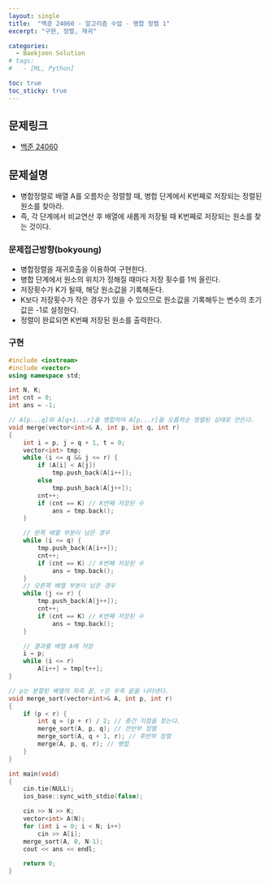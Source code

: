 ```yaml
---
layout: single
title:  "백준 24060 - 알고리즘 수업 - 병합 정렬 1"
excerpt: "구현, 정렬, 재귀"

categories:
  - Baekjoon Solution
# tags:
#   - [ML, Python]

toc: true
toc_sticky: true
---
```


## 문제링크

- [백준 24060](https://www.acmicpc.net/problem/24060)

## 문제설명
- 병합정렬로 배열 A를 오름차순 정렬할 때, 병합 단계에서 K번째로 저장되는 정렬된 원소를 찾아라.
- 즉, 각 단계에서 비교연산 후 배열에 새롭게 저장될 때 K번째로 저장되는 원소를 찾는 것이다.

### 문제접근방향(bokyoung)
- 병합정렬을 재귀호출을 이용하여 구현한다.
- 병합 단계에서 원소의 위치가 정해질 때마다 저장 횟수를 1씩 올린다.
- 저장횟수가 K가 될때, 해당 원소값을 기록해둔다.
- K보다 저장횟수가 작은 경우가 있을 수 있으므로 원소값을 기록해두는 변수의 초기값은 -1로 설정한다.
- 정렬이 완료되면 K번째 저장된 원소를 출력한다.

### 구현
```c++
#include <iostream>
#include <vector>
using namespace std;

int N, K;
int cnt = 0;
int ans = -1;

// A[p...q]와 A[q+1...r]을 병합하여 A[p...r]을 오름차순 정렬된 상태로 만든다.
void merge(vector<int>& A, int p, int q, int r)
{
	int i = p, j = q + 1, t = 0;
	vector<int> tmp;
	while (i <= q && j <= r) {
		if (A[i] < A[j])
			tmp.push_back(A[i++]);
		else
			tmp.push_back(A[j++]);
		cnt++;
		if (cnt == K) // K번째 저장된 수
			ans = tmp.back();
	}

	// 왼쪽 배열 부분이 남은 경우
	while (i <= q) {
		tmp.push_back(A[i++]);
		cnt++;
		if (cnt == K) // K번째 저장된 수
			ans = tmp.back();
	}
	// 오른쪽 배열 부분이 남은 경우
	while (j <= r) {
		tmp.push_back(A[j++]);
		cnt++;
		if (cnt == K) // K번째 저장된 수
			ans = tmp.back();
	}

	// 결과를 배열 A에 저장
	i = p;
	while (i <= r)
		A[i++] = tmp[t++];
}

// p는 분할된 배열의 좌측 끝, r은 우측 끝을 나타낸다.
void merge_sort(vector<int>& A, int p, int r)
{
	if (p < r) {
		int q = (p + r) / 2; // 중간 지점을 찾는다.
		merge_sort(A, p, q); // 전반부 정렬
		merge_sort(A, q + 1, r); // 후반부 정렬
		merge(A, p, q, r); // 병합
	}
}

int main(void)
{
	cin.tie(NULL);
	ios_base::sync_with_stdio(false);

	cin >> N >> K;
	vector<int> A(N);
	for (int i = 0; i < N; i++)
		cin >> A[i];
	merge_sort(A, 0, N-1);
	cout << ans << endl;

	return 0;
}
```

